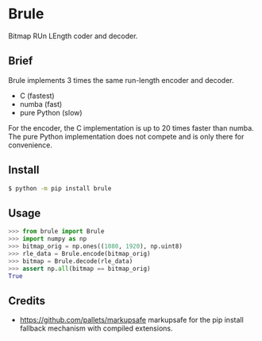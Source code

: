 # Brule
Bitmap RUn LEngth coder and decoder.

## Brief
Brule implements 3 times the same run-length encoder and decoder.
- C (fastest)
- numba (fast)
- pure Python (slow)

For the encoder, the C implementation is up to 20 times faster than numba. The pure Python implementation does not compete and is only there for convenience.

## Install
```bash
$ python -m pip install brule
```

## Usage

```python
>>> from brule import Brule
>>> import numpy as np
>>> bitmap_orig = np.ones((1080, 1920), np.uint8)
>>> rle_data = Brule.encode(bitmap_orig)
>>> bitmap = Brule.decode(rle_data)
>>> assert np.all(bitmap == bitmap_orig)
True
```

## Credits
- https://github.com/pallets/markupsafe markupsafe for the pip install fallback mechanism with compiled extensions.
